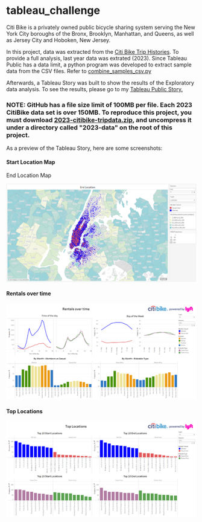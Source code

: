 # tableau_challenge

Citi Bike is a privately owned public bicycle sharing system serving the New York City boroughs of the Bronx, Brooklyn, Manhattan, and Queens, as well as Jersey City and Hoboken, New Jersey.

In this project, data was extracted from the [Citi Bike Trip Histories](https://citibikenyc.com/system-data). To provide a full analysis, last year data was extrated (2023). Since Tableau Public has a data limit, a python program was developed to extract sample data from the CSV files. Refer to [combine_samples_csv.py](combine_samples_csv.py)

Afterwards, a Tableau Story was built to show the results of the Exploratory data analysis.  To see the results, please go to my [Tableau Public Story.](https://public.tableau.com/views/NY_Citi_Bike_17253349302610/Citybike2023Analysis?:language=en-US&publish=yes&:sid=&:redirect=auth&:display_count=n&:origin=viz_share_linkhttps:/)

### NOTE: GitHub has a file size limit of 100MB per file. Each 2023 CitiBike data set is over 150MB. To reproduce this project, you must download [2023-citibike-tripdata.zip](https://s3.amazonaws.com/tripdata/2023-citibike-tripdata.zip), and uncompress it under a directory called "2023-data" on the root of this project. 

As a preview of the Tableau Story, here are some screenshots:

#### Start Location Map

End Location Map

![](images/20240902_235845_image.png)



#### Rentals over time

![](images/20240903_000349_image.png)



#### Top Locations

![](images/20240903_000423_image.png)

